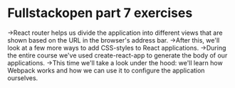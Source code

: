 # Fullstackopen part 7 exercises

->React router helps us divide the application into different views that are shown based on the URL in the browser's address bar. 
->After this, we'll look at a few more ways to add CSS-styles to React applications. 
->During the entire course we've used create-react-app to generate the body of our applications. 
->This time we'll take a look under the hood: we'll learn how Webpack works and how we can use it to configure the application ourselves. 